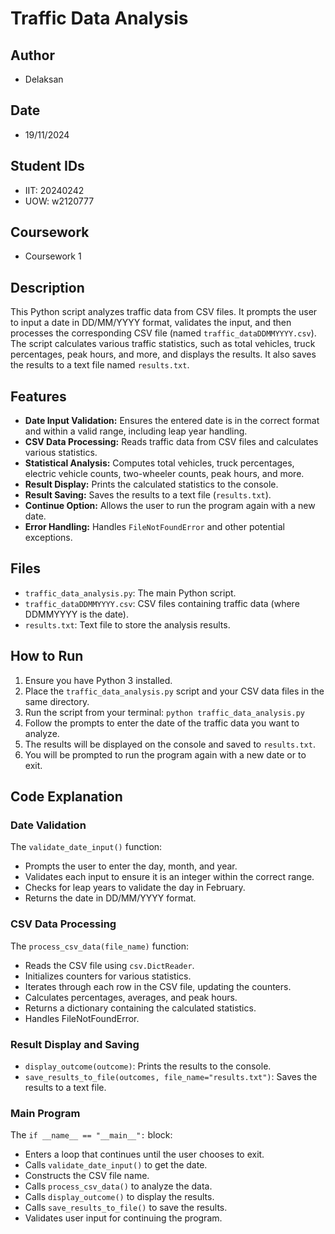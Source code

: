 # Traffic Data Analysis

## Author

* Delaksan

## Date

* 19/11/2024

## Student IDs

* IIT: 20240242
* UOW: w2120777

## Coursework

* Coursework 1

## Description

This Python script analyzes traffic data from CSV files. It prompts the user to input a date in DD/MM/YYYY format, validates the input, and then processes the corresponding CSV file (named `traffic_dataDDMMYYYY.csv`). The script calculates various traffic statistics, such as total vehicles, truck percentages, peak hours, and more, and displays the results. It also saves the results to a text file named `results.txt`.

## Features

* **Date Input Validation:** Ensures the entered date is in the correct format and within a valid range, including leap year handling.
* **CSV Data Processing:** Reads traffic data from CSV files and calculates various statistics.
* **Statistical Analysis:** Computes total vehicles, truck percentages, electric vehicle counts, two-wheeler counts, peak hours, and more.
* **Result Display:** Prints the calculated statistics to the console.
* **Result Saving:** Saves the results to a text file (`results.txt`).
* **Continue Option:** Allows the user to run the program again with a new date.
* **Error Handling:** Handles `FileNotFoundError` and other potential exceptions.

## Files

* `traffic_data_analysis.py`: The main Python script.
* `traffic_dataDDMMYYYY.csv`: CSV files containing traffic data (where DDMMYYYY is the date).
* `results.txt`: Text file to store the analysis results.

## How to Run

1.  Ensure you have Python 3 installed.
2.  Place the `traffic_data_analysis.py` script and your CSV data files in the same directory.
3.  Run the script from your terminal: `python traffic_data_analysis.py`
4.  Follow the prompts to enter the date of the traffic data you want to analyze.
5.  The results will be displayed on the console and saved to `results.txt`.
6.  You will be prompted to run the program again with a new date or to exit.

## Code Explanation

### Date Validation

The `validate_date_input()` function:

* Prompts the user to enter the day, month, and year.
* Validates each input to ensure it is an integer within the correct range.
* Checks for leap years to validate the day in February.
* Returns the date in DD/MM/YYYY format.

### CSV Data Processing

The `process_csv_data(file_name)` function:

* Reads the CSV file using `csv.DictReader`.
* Initializes counters for various statistics.
* Iterates through each row in the CSV file, updating the counters.
* Calculates percentages, averages, and peak hours.
* Returns a dictionary containing the calculated statistics.
* Handles FileNotFoundError.

### Result Display and Saving

* `display_outcome(outcome)`: Prints the results to the console.
* `save_results_to_file(outcomes, file_name="results.txt")`: Saves the results to a text file.

### Main Program

The `if __name__ == "__main__":` block:

* Enters a loop that continues until the user chooses to exit.
* Calls `validate_date_input()` to get the date.
* Constructs the CSV file name.
* Calls `process_csv_data()` to analyze the data.
* Calls `display_outcome()` to display the results.
* Calls `save_results_to_file()` to save the results.
* Validates user input for continuing the program.
